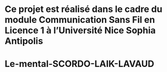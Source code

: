 # Ce projet est réalisé dans le cadre du module Communication Sans Fil en Licence 1 à l’Université Nice Sophia Antipolis
# Le-mental-SCORDO-LAIK-LAVAUD
